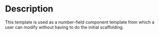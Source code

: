 # Description

This template is used as a number-field component template from which a user can modify without having to do the initial scaffolding.